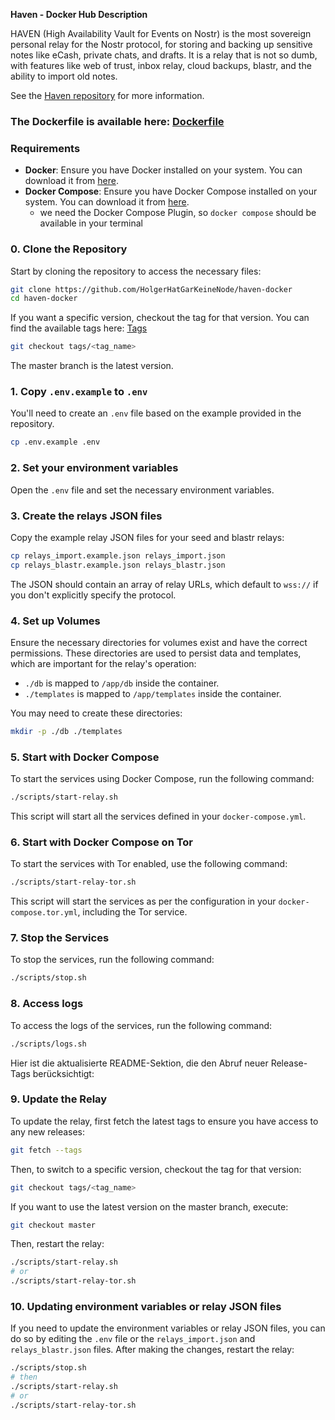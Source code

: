**Haven - Docker Hub Description**

HAVEN (High Availability Vault for Events on Nostr) is the most sovereign personal relay for the Nostr protocol, for
storing and backing up sensitive notes like eCash, private chats, and drafts. It is a relay that is not so dumb, with
features like web of trust, inbox relay, cloud backups, blastr, and the ability to import old notes.

See the [Haven repository](https://github.com/bitvora/haven) for more information.

### The Dockerfile is available here: [Dockerfile](https://github.com/HolgerHatGarKeineNode/haven-docker/blob/master/Dockerfile)

### Requirements

- **Docker**: Ensure you have Docker installed on your system. You can download it
  from [here](https://docs.docker.com/get-docker/).
- **Docker Compose**: Ensure you have Docker Compose installed on your system. You can download it
  from [here](https://docs.docker.com/compose/install/).
    - we need the Docker Compose Plugin, so `docker compose` should be available in your terminal

### 0. Clone the Repository

Start by cloning the repository to access the necessary files:

```bash
git clone https://github.com/HolgerHatGarKeineNode/haven-docker
cd haven-docker
```

If you want a specific version, checkout the tag for that version.
You can find the available tags here: [Tags](https://github.com/bitvora/haven/releases)

```bash
git checkout tags/<tag_name>
```

The master branch is the latest version.

### 1. Copy `.env.example` to `.env`

You'll need to create an `.env` file based on the example provided in the repository.

```bash
cp .env.example .env
```

### 2. Set your environment variables

Open the `.env` file and set the necessary environment variables.

### 3. Create the relays JSON files

Copy the example relay JSON files for your seed and blastr relays:

```bash
cp relays_import.example.json relays_import.json
cp relays_blastr.example.json relays_blastr.json
```

The JSON should contain an array of relay URLs, which default to `wss://` if you don't explicitly specify the protocol.

### 4. Set up Volumes

Ensure the necessary directories for volumes exist and have the correct permissions. These directories are used to
persist data and templates, which are important for the relay's operation:

- `./db` is mapped to `/app/db` inside the container.
- `./templates` is mapped to `/app/templates` inside the container.

You may need to create these directories:

```bash
mkdir -p ./db ./templates
```

### 5. Start with Docker Compose

To start the services using Docker Compose, run the following command:

```bash
./scripts/start-relay.sh
```

This script will start all the services defined in your `docker-compose.yml`.

### 6. Start with Docker Compose on Tor

To start the services with Tor enabled, use the following command:

```bash
./scripts/start-relay-tor.sh
```

This script will start the services as per the configuration in your `docker-compose.tor.yml`, including the Tor
service.

### 7. Stop the Services

To stop the services, run the following command:

```bash
./scripts/stop.sh
```

### 8. Access logs

To access the logs of the services, run the following command:

```bash
./scripts/logs.sh
```

Hier ist die aktualisierte README-Sektion, die den Abruf neuer Release-Tags berücksichtigt:

### 9. Update the Relay

To update the relay, first fetch the latest tags to ensure you have access to any new releases:

```bash
git fetch --tags
```

Then, to switch to a specific version, checkout the tag for that version:

```bash
git checkout tags/<tag_name>
```

If you want to use the latest version on the master branch, execute:

```bash
git checkout master
```

Then, restart the relay:

```bash
./scripts/start-relay.sh
# or
./scripts/start-relay-tor.sh
```

### 10. Updating environment variables or relay JSON files

If you need to update the environment variables or relay JSON files, you can do so by editing the `.env` file or the
`relays_import.json` and `relays_blastr.json` files. After making the changes, restart the relay:

```bash
./scripts/stop.sh
# then
./scripts/start-relay.sh
# or
./scripts/start-relay-tor.sh
``` 
